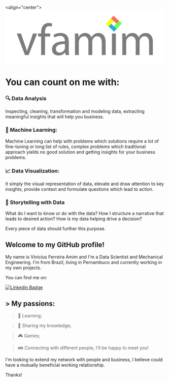 <align="center"> ![vfamim/vfamim_github.png at main · vfamim/vfamim](https://github.com/vfamim/vfamim/blob/main/img/vfamim_github.png?raw=true) 

# You can count on me with:

###  :mag: Data Analysis

Inspecting, cleaning, transformation and modeling data, extracting meaningful insights that will help you business.

### :robot: Machine Learning:

Machine Learning can help with problems which solutions require a lot of fine-tuning or long list of rules, complex problems which traditional approach yields no good solution and getting insights for your business problems.

### :chart_with_upwards_trend: Data Visualization:

It simply the visual representation of data, elevate and draw attention to key insights, provide context and formulate questions which lead to action.

### :scroll: Storytelling with Data

What do I want to know or do with the data? How I structure a narrative that leads to desired action? How is my data helping drive a decision?

Every piece of data should further this purpose. 

## Welcome to my GitHub profile! 

My name is Vinicius Ferreira Amim and I'm a Data Scientist and Mechanical Engineering. I'm from Brazil, living in Pernambuco and currently working in my own projects. 

You can find me on:

[![Linkedin Badge](https://img.shields.io/badge/-vfamim-blue?style=flat-square&logo=Linkedin&logoColor=white&link=https://www.linkedin.com/in/vinicius-ferreira-amim-24275750/)](https://www.linkedin.com/in/vfamim/)

## > My passions:

>:book: Learning; 

> :pencil: Sharing my knowledge;

> :video_game: Games;

> :family: Connecting with different people, I'll be happy to meet you!

I'm looking to extend my network with people and business, I believe could have a mutually beneficial working relationship.

Thanks!
